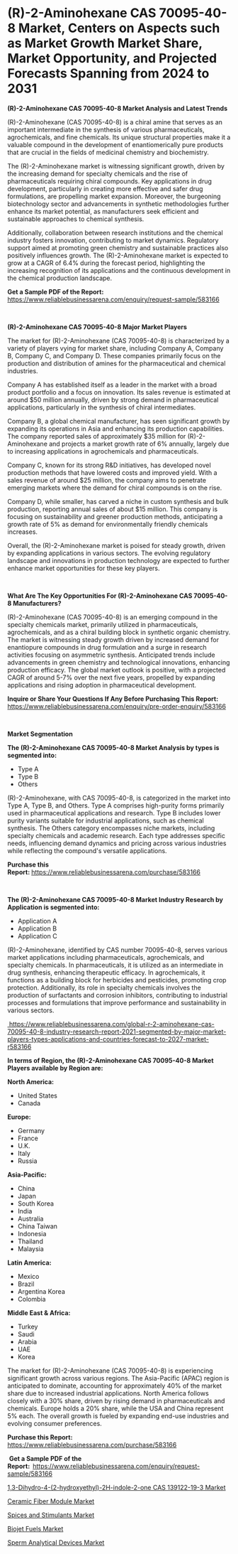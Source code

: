 <p><h1>(R)-2-Aminohexane CAS 70095-40-8 Market, Centers on Aspects such as Market Growth Market Share, Market Opportunity, and Projected Forecasts Spanning from 2024 to 2031</h1></p><p><strong>(R)-2-Aminohexane CAS 70095-40-8 Market Analysis and Latest Trends</strong></p>
<p><p>(R)-2-Aminohexane (CAS 70095-40-8) is a chiral amine that serves as an important intermediate in the synthesis of various pharmaceuticals, agrochemicals, and fine chemicals. Its unique structural properties make it a valuable compound in the development of enantiomerically pure products that are crucial in the fields of medicinal chemistry and biochemistry.</p><p>The (R)-2-Aminohexane market is witnessing significant growth, driven by the increasing demand for specialty chemicals and the rise of pharmaceuticals requiring chiral compounds. Key applications in drug development, particularly in creating more effective and safer drug formulations, are propelling market expansion. Moreover, the burgeoning biotechnology sector and advancements in synthetic methodologies further enhance its market potential, as manufacturers seek efficient and sustainable approaches to chemical synthesis.</p><p>Additionally, collaboration between research institutions and the chemical industry fosters innovation, contributing to market dynamics. Regulatory support aimed at promoting green chemistry and sustainable practices also positively influences growth. The (R)-2-Aminohexane market is expected to grow at a CAGR of 6.4% during the forecast period, highlighting the increasing recognition of its applications and the continuous development in the chemical production landscape.</p></p>
<p><strong>Get a Sample PDF of the Report:&nbsp;</strong> <a href="https://www.reliablebusinessarena.com/enquiry/request-sample/583166?utm_campaign=1332&utm_medium=2&utm_source=Github&utm_content=ia&utm_term=28092024&utm_id=r-2-aminohexane-cas-70095-40-8">https://www.reliablebusinessarena.com/enquiry/request-sample/583166</a></p>
<p>&nbsp;</p>
<p><strong>(R)-2-Aminohexane CAS 70095-40-8 Major Market Players</strong></p>
<p><p>The market for (R)-2-Aminohexane (CAS 70095-40-8) is characterized by a variety of players vying for market share, including Company A, Company B, Company C, and Company D. These companies primarily focus on the production and distribution of amines for the pharmaceutical and chemical industries.</p><p>Company A has established itself as a leader in the market with a broad product portfolio and a focus on innovation. Its sales revenue is estimated at around $50 million annually, driven by strong demand in pharmaceutical applications, particularly in the synthesis of chiral intermediates.</p><p>Company B, a global chemical manufacturer, has seen significant growth by expanding its operations in Asia and enhancing its production capabilities. The company reported sales of approximately $35 million for (R)-2-Aminohexane and projects a market growth rate of 6% annually, largely due to increasing applications in agrochemicals and pharmaceuticals.</p><p>Company C, known for its strong R&D initiatives, has developed novel production methods that have lowered costs and improved yield. With a sales revenue of around $25 million, the company aims to penetrate emerging markets where the demand for chiral compounds is on the rise.</p><p>Company D, while smaller, has carved a niche in custom synthesis and bulk production, reporting annual sales of about $15 million. This company is focusing on sustainability and greener production methods, anticipating a growth rate of 5% as demand for environmentally friendly chemicals increases.</p><p>Overall, the (R)-2-Aminohexane market is poised for steady growth, driven by expanding applications in various sectors. The evolving regulatory landscape and innovations in production technology are expected to further enhance market opportunities for these key players.</p></p>
<p>&nbsp;</p>
<p><strong>What Are The Key Opportunities For (R)-2-Aminohexane CAS 70095-40-8 Manufacturers?</strong></p>
<p><p>(R)-2-Aminohexane (CAS 70095-40-8) is an emerging compound in the specialty chemicals market, primarily utilized in pharmaceuticals, agrochemicals, and as a chiral building block in synthetic organic chemistry. The market is witnessing steady growth driven by increased demand for enantiopure compounds in drug formulation and a surge in research activities focusing on asymmetric synthesis. Anticipated trends include advancements in green chemistry and technological innovations, enhancing production efficacy. The global market outlook is positive, with a projected CAGR of around 5-7% over the next five years, propelled by expanding applications and rising adoption in pharmaceutical development.</p></p>
<p><strong>Inquire or Share Your Questions If Any Before Purchasing This Report:</strong> <a href="https://www.reliablebusinessarena.com/enquiry/pre-order-enquiry/583166?utm_campaign=1332&utm_medium=2&utm_source=Github&utm_content=ia&utm_term=28092024&utm_id=r-2-aminohexane-cas-70095-40-8">https://www.reliablebusinessarena.com/enquiry/pre-order-enquiry/583166</a></p>
<p>&nbsp;</p>
<p><strong>Market Segmentation</strong></p>
<p><strong>The (R)-2-Aminohexane CAS 70095-40-8 Market Analysis by types is segmented into:</strong></p>
<p><ul><li>Type A</li><li>Type B</li><li>Others</li></ul></p>
<p><p>(R)-2-Aminohexane, with CAS 70095-40-8, is categorized in the market into Type A, Type B, and Others. Type A comprises high-purity forms primarily used in pharmaceutical applications and research. Type B includes lower purity variants suitable for industrial applications, such as chemical synthesis. The Others category encompasses niche markets, including specialty chemicals and academic research. Each type addresses specific needs, influencing demand dynamics and pricing across various industries while reflecting the compound's versatile applications.</p></p>
<p><strong>Purchase this Report:&nbsp;</strong><a href="https://www.reliablebusinessarena.com/purchase/583166?utm_campaign=1332&utm_medium=2&utm_source=Github&utm_content=ia&utm_term=28092024&utm_id=r-2-aminohexane-cas-70095-40-8">https://www.reliablebusinessarena.com/purchase/583166</a></p>
<p>&nbsp;</p>
<p><strong>The (R)-2-Aminohexane CAS 70095-40-8 Market Industry Research by Application is segmented into:</strong></p>
<p><ul><li>Application A</li><li>Application B</li><li>Application C</li></ul></p>
<p><p>(R)-2-Aminohexane, identified by CAS number 70095-40-8, serves various market applications including pharmaceuticals, agrochemicals, and specialty chemicals. In pharmaceuticals, it is utilized as an intermediate in drug synthesis, enhancing therapeutic efficacy. In agrochemicals, it functions as a building block for herbicides and pesticides, promoting crop protection. Additionally, its role in specialty chemicals involves the production of surfactants and corrosion inhibitors, contributing to industrial processes and formulations that improve performance and sustainability in various sectors.</p></p>
<p><a href="https://www.reliablebusinessarena.com/global-r-2-aminohexane-cas-70095-40-8-industry-research-report-2021-segmented-by-major-market-players-types-applications-and-countries-forecast-to-2027-market-r583166?utm_campaign=1332&utm_medium=2&utm_source=Github&utm_content=ia&utm_term=28092024&utm_id=r-2-aminohexane-cas-70095-40-8">&nbsp;https://www.reliablebusinessarena.com/global-r-2-aminohexane-cas-70095-40-8-industry-research-report-2021-segmented-by-major-market-players-types-applications-and-countries-forecast-to-2027-market-r583166</a></p>
<p><strong>In terms of Region, the (R)-2-Aminohexane CAS 70095-40-8 Market Players available by Region are:</strong></p>
<p>
    <p> <strong> North America: </strong>
        <ul>
            <li>United States</li>
            <li>Canada</li>
        </ul>
        </p> 
    <p> <strong> Europe: </strong>
        <ul>
            <li>Germany</li>
            <li>France</li>
            <li>U.K.</li>
            <li>Italy</li>
            <li>Russia</li>
        </ul>
        </p> 
    <p> <strong> Asia-Pacific: </strong>
        <ul>
            <li>China</li>
            <li>Japan</li>
            <li>South Korea</li>
            <li>India</li>
            <li>Australia</li>
            <li>China Taiwan</li>
            <li>Indonesia</li>
            <li>Thailand</li>
            <li>Malaysia</li>
        </ul>
        </p> 
    <p> <strong> Latin America: </strong>
        <ul>
            <li>Mexico</li>
            <li>Brazil</li>
            <li>Argentina Korea</li>
            <li>Colombia</li>
        </ul>
        </p> 
    <p> <strong> Middle East & Africa: </strong>
        <ul>
            <li>Turkey</li>
            <li>Saudi</li>
            <li>Arabia</li>
            <li>UAE</li>
            <li>Korea</li>
        </ul>
    </p>
    </p>
<p><p>The market for (R)-2-Aminohexane (CAS 70095-40-8) is experiencing significant growth across various regions. The Asia-Pacific (APAC) region is anticipated to dominate, accounting for approximately 40% of the market share due to increased industrial applications. North America follows closely with a 30% share, driven by rising demand in pharmaceuticals and chemicals. Europe holds a 20% share, while the USA and China represent 5% each. The overall growth is fueled by expanding end-use industries and evolving consumer preferences.</p></p>
<p><strong>Purchase this Report: </strong><a href="https://www.reliablebusinessarena.com/purchase/583166?utm_campaign=1332&utm_medium=2&utm_source=Github&utm_content=ia&utm_term=28092024&utm_id=r-2-aminohexane-cas-70095-40-8">https://www.reliablebusinessarena.com/purchase/583166</a></p>
<p>&nbsp;<strong>Get a Sample PDF of the Report:&nbsp;&nbsp;</strong><a href="https://www.reliablebusinessarena.com/enquiry/request-sample/583166?utm_campaign=1332&utm_medium=2&utm_source=Github&utm_content=ia&utm_term=28092024&utm_id=r-2-aminohexane-cas-70095-40-8">https://www.reliablebusinessarena.com/enquiry/request-sample/583166</a></p>
<p><strong></strong></p>
<p><p><a href="https://github.com/luckyshygirl/Market-Research-Report-List-6/blob/main/13-dihydro-4-2-hydroxyethyl-2h-indole-2-one-cas-139122-19-3-market.md?utm_campaign=1332&utm_medium=2&utm_source=Github&utm_content=ia&utm_term=28092024&utm_id=r-2-aminohexane-cas-70095-40-8">1,3-Dihydro-4-(2-hydroxyethyl)-2H-indole-2-one CAS 139122-19-3 Market</a></p><p><a href="https://www.linkedin.com/pulse/ceramic-fiber-module-market-segmentation-geographical-regions-oqrbf?utm_campaign=1332&utm_medium=2&utm_source=Github&utm_content=ia&utm_term=28092024&utm_id=r-2-aminohexane-cas-70095-40-8">Ceramic Fiber Module Market</a></p><p><a href="https://issuu.com/reportprime-2/docs/spices-and-stimulants-market-size-2_768a70bd429a31?utm_campaign=1332&utm_medium=2&utm_source=Github&utm_content=ia&utm_term=28092024&utm_id=r-2-aminohexane-cas-70095-40-8">Spices and Stimulants Market</a></p><p><a href="https://www.linkedin.com/pulse/insights-biojet-fuels-market-share-competitive-landscape-ylztf?utm_campaign=1332&utm_medium=2&utm_source=Github&utm_content=ia&utm_term=28092024&utm_id=r-2-aminohexane-cas-70095-40-8">Biojet Fuels Market</a></p><p><a href="https://issuu.com/reportprime-2/docs/sperm-analytical-devices-market-siz_02e465578eee2d?utm_campaign=1332&utm_medium=2&utm_source=Github&utm_content=ia&utm_term=28092024&utm_id=r-2-aminohexane-cas-70095-40-8">Sperm Analytical Devices Market</a></p></p>